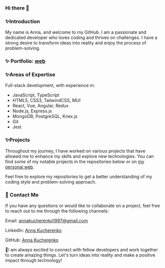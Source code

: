 ### Hi there 👋

<!--
**AnnaKucherenko1/AnnaKucherenko1** is a ✨ _special_ ✨ repository because its `README.md` (this file) appears on your GitHub profile.

Here are some ideas to get you started:

- 🔭 I’m currently working on ...
- 🌱 I’m currently learning ...
- 👯 I’m looking to collaborate on ...
- 🤔 I’m looking for help with ...
- 💬 Ask me about ...
- 📫 How to reach me: ...
- 😄 Pronouns: ...
- ⚡ Fun fact: ...
-->
### ✨Introduction
My name is Anna, and welcome to my GitHub. I am a passionate and dedicated developer who loves coding and thrives on challenges. I have a strong desire to transform ideas into reality and enjoy the process of problem-solving.

### ✨ Portfolio: [web](https://annakucherenko.netlify.app/)

### ✨Areas of Expertise
Full-stack development, with experience in:
- JavaScript, TypeScript
- HTML5, CSS3, TailwindCSS, MUI
- React, Vue, Angular, Redux
- Node.js, Express.js
- MongoDB, PostgreSQL, Knex.js
- Git
- Jest 


### ✨Projects

Throughout my journey, I have worked on various projects that have allowed me to enhance my skills and explore new technologies. You can find some of my notable projects in the repositories below or on [my personal web](https://annakucherenko.netlify.app/).

Feel free to explore my repositories to get a better understanding of my coding style and problem-solving approach.

### 📧 Contact Me
If you have any questions or would like to collaborate on a project, feel free to reach out to me through the following channels:

Email: annakucherenko1997@gmail.com

LinkedIn: [Anna Kucherenko](https://github.com/https://www.linkedin.com/in/anna-kucherenko1/)

GitHub: [Anna Kucherenko](https://github.com/AnnaKucherenko1)


🤝I am always excited to connect with fellow developers and work together to create amazing things. Let's turn ideas into reality and make a positive impact through technology!
